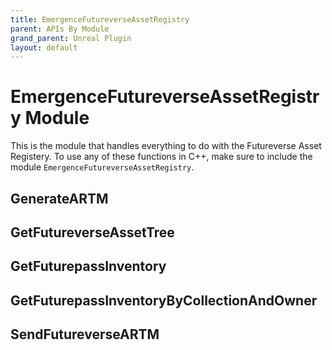 ```yaml
---
title: EmergenceFutureverseAssetRegistry
parent: APIs By Module
grand_parent: Unreal Plugin
layout: default
---
```


# EmergenceFutureverseAssetRegistry Module

This is the module that handles everything to do with the Futureverse Asset Registery. To use any of these functions in C++, make sure to include the module `EmergenceFutureverseAssetRegistry`.

## GenerateARTM

## GetFutureverseAssetTree

## GetFuturepassInventory

## GetFuturepassInventoryByCollectionAndOwner

## SendFutureverseARTM
